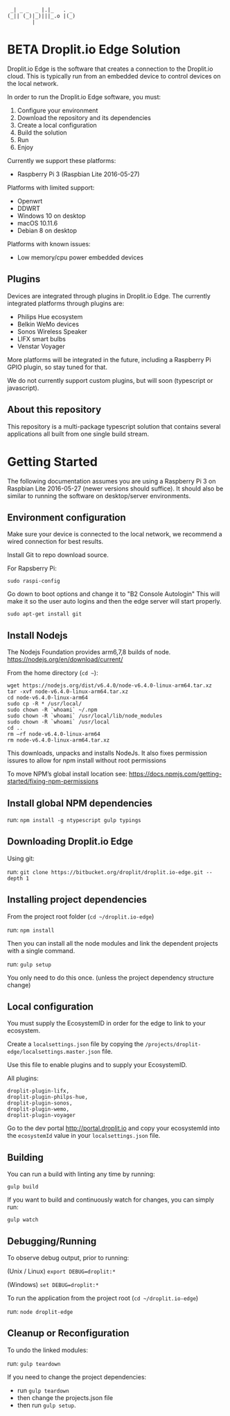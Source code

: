 ```
 _| _ _  _ |.|_   . _  
(_|| (_)|_)|||_.o |(_) 
        |             
```
# BETA Droplit.io Edge Solution

Droplit.io Edge is the software that creates a connection to the Droplit.io cloud. This is typically run from an embedded device to control devices on the local network. 

In order to run the Droplit.io Edge software, you must:

1. Configure your environment
2. Download the repository and its dependencies
3. Create a local configuration
4. Build the solution
5. Run
6. Enjoy


Currently we support these platforms:

* Raspberry Pi 3 (Raspbian Lite 2016-05-27)

Platforms with limited support:

* Openwrt 
* DDWRT
* Windows 10 on desktop
* macOS 10.11.6
* Debian 8 on desktop

Platforms with known issues:

* Low memory/cpu power embedded devices 

## Plugins

Devices are integrated through plugins in Droplit.io Edge. The currently integrated platforms through plugins are:

* Philips Hue ecosystem
* Belkin WeMo devices
* Sonos Wireless Speaker
* LIFX smart bulbs
* Venstar Voyager

More platforms will be integrated in the future, including a Raspberry Pi GPIO plugin, so stay tuned for that.

We do not currently support custom plugins, but will soon (typescript or javascript).

## About this repository

This repository is a multi-package typescript solution that contains several applications all built from one single build stream.


# Getting Started

The following documentation assumes you are using a Raspberry Pi 3 on Raspbian Lite 2016-05-27 (newer versions should suffice). It should also be similar to running the software on desktop/server environments.

## Environment configuration

Make sure your device is connected to the local network, we recommend a wired connection for best results.


Install Git to repo download source. 


For Rapsberry Pi:
```
sudo raspi-config
```
Go down to boot options and change it to "B2 Console Autologin"
This will make it so the user auto logins and then the edge server will start properly.

```
sudo apt-get install git
```

## Install Nodejs

The Nodejs Foundation provides arm6,7,8 builds of node. https://nodejs.org/en/download/current/

From the home directory (`cd ~`):
```
wget https://nodejs.org/dist/v6.4.0/node-v6.4.0-linux-arm64.tar.xz
tar -xvf node-v6.4.0-linux-arm64.tar.xz
cd node-v6.4.0-linux-arm64
sudo cp -R * /usr/local/
sudo chown -R `whoami` ~/.npm
sudo chown -R `whoami` /usr/local/lib/node_modules
sudo chown -R `whoami` /usr/local
cd ..
rm –rf node-v6.4.0-linux-arm64
rm node-v6.4.0-linux-arm64.tar.xz
```
This downloads, unpacks and installs NodeJs. It also fixes permission issures to allow for npm install without root permissions


To move NPM’s global install location see: https://docs.npmjs.com/getting-started/fixing-npm-permissions


## Install global NPM dependencies

run: `npm install -g ntypescript gulp typings`

## Downloading Droplit.io Edge

Using git:


run: `git clone https://bitbucket.org/droplit/droplit.io-edge.git --depth 1`

## Installing project dependencies

From the project root folder (`cd ~/droplit.io-edge`)


run: `npm install`


Then you can install all the node modules and link the dependent projects with a single command.


run: `gulp setup`


You only need to do this once. (unless the project dependency structure change)


## Local configuration 

You must supply the EcosystemID in order for the edge to link to your ecosystem.


Create a `localsettings.json` file by copying the `/projects/droplit-edge/localsettings.master.json` file.


Use this file to enable plugins and to supply your EcosystemID.


All plugins:
```
droplit-plugin-lifx,
droplit-plugin-philps-hue,
droplit-plugin-sonos,
droplit-plugin-wemo,
droplit-plugin-voyager
```

Go to the dev portal http://portal.droplit.io and copy your ecosystemId into the `ecosystemId` value in your `localsettings.json` file.


## Building

You can run a build with linting any time by running:


`gulp build`


If you want to build and continuously watch for changes, you can simply run:


`gulp watch`


## Debugging/Running

To observe debug output, prior to running:


(Unix / Linux) `export DEBUG=droplit:*`


(Windows)  `set DEBUG=droplit:*`


To run the application from the project root (`cd ~/droplit.io-edge`)


run:  `node droplit-edge`


## Cleanup or Reconfiguration


To undo the linked modules:


run: `gulp teardown`


If you need to change the project dependencies:
 - run `gulp teardown` 
 - then change the projects.json file
 - then run `gulp setup`.